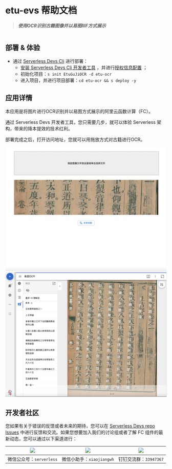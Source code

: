 # etu-evs 帮助文档

<!-- <p align="center" class="flex justify-center">
    <a href="https://www.serverless-devs.com" class="ml-1">
    <img src="http://editor.devsapp.cn/icon?package=start-pdf2img&type=packageType">
  </a>
  <a href="http://www.devsapp.cn/details.html?name=start-pdf2img" class="ml-1">
    <img src="http://editor.devsapp.cn/icon?package=start-pdf2img&type=packageVersion">
  </a>
  <a href="http://www.devsapp.cn/details.html?name=start-pdf2img" class="ml-1">
    <img src="http://editor.devsapp.cn/icon?package=start-pdf2img&type=packageDownload">
  </a>
</p> -->

<description>

> ***使用OCR识别古籍图像并以易图IIIF方式展示***

</description>

<table>



</table>

<codepre id="codepre">

</codepre>

<deploy>

## 部署 & 体验


- 通过 [Serverless Devs Cli](https://www.serverless-devs.com/serverless-devs/install) 进行部署：
    - [安装 Serverless Devs Cli 开发者工具](https://www.serverless-devs.com/serverless-devs/install) ，并进行[授权信息配置](https://www.serverless-devs.com/fc/config) ；
    - 初始化项目：`s init EtuGuJiOCR -d etu-ocr`   
    - 进入项目，并进行项目部署：`cd etu-ocr && s deploy -y`

</deploy>

</appcenter>

## 应用详情

本应用是将图片进行OCR识别并以易图方式展示的阿里云函数计算（FC）。

通过 Serverless Devs 开发者工具，您只需要几步，就可以体验 Serverless 架构，带来的降本提效的技术红利。

部署完成之后，打开访问地址，您就可以用拖放方式对古籍进行OCR。

<img src='image/i1.png' />

<img src='image/i2.png' />

</appdetail>

<devgroup>

## 开发者社区

您如果有关于错误的反馈或者未来的期待，您可以在 [Serverless Devs repo Issues](https://github.com/serverless-devs/serverless-devs/issues) 中进行反馈和交流。如果您想要加入我们的讨论组或者了解 FC 组件的最新动态，您可以通过以下渠道进行：

<p align="center">

| <img src="https://serverless-article-picture.oss-cn-hangzhou.aliyuncs.com/1635407298906_20211028074819117230.png" width="130px" > | <img src="https://serverless-article-picture.oss-cn-hangzhou.aliyuncs.com/1635407044136_20211028074404326599.png" width="130px" > | <img src="https://serverless-article-picture.oss-cn-hangzhou.aliyuncs.com/1635407252200_20211028074732517533.png" width="130px" > |
|--- | --- | --- |
| <center>微信公众号：`serverless`</center> | <center>微信小助手：`xiaojiangwh`</center> | <center>钉钉交流群：`33947367`</center> | 

</p>

</devgroup>